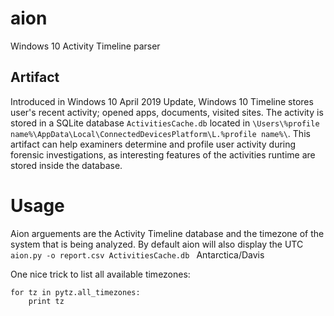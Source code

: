 # aion
Windows 10 Activity Timeline parser

## Artifact
Introduced in Windows 10 April 2019 Update, Windows 10 Timeline stores user's recent activity; opened apps, documents, visited sites. The activity is stored in a SQLite database `ActivitiesCache.db` located in `\Users\%profile name%\AppData\Local\ConnectedDevicesPlatform\L.%profile name%\`.
This artifact can help examiners determine and profile user activity during forensic investigations, as interesting features of the activities runtime are stored inside the database.

# Usage
Aion arguements are the Activity Timeline database and the timezone of the system that is being analyzed. 
By default aion will also display the UTC
`aion.py -o report.csv ActivitiesCache.db ` Antarctica/Davis

One nice trick to list all available timezones:
```
for tz in pytz.all_timezones:
    print tz
```
